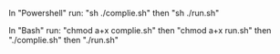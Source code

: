 In "Powershell"
run: "sh ./complie.sh" then "sh ./run.sh"

In "Bash"
run: "chmod a+x complie.sh" then "chmod a+x run.sh" then "./complie.sh" then "./run.sh"
